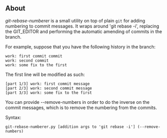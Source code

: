 About
-----

*git-rebase-numberer* is a small utility on top of plain `git` for
adding numbering to commit messages. It wraps around 'git rebase -i',
replacing the GIT_EDITOR and performing the automatic amending of
commits in the branch.

For example, suppose that you have the following history in the branch:

    work: first commit commit
    work: second commit
    work: some fix to the first

The first line will be modified as such:

    [part 1/3] work: first commit message
    [part 2/3] work: second commit message
    [part 3/3] work: some fix to the first

You can provide --remove-numbers in order to do the inverse on
the commit messages, which is to remove the numbering from the
commits.

Syntax:

    git-rebase-numberer.py [addition args to 'git rebase -i'] (--remove-numbers)
